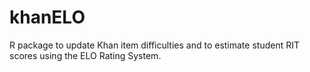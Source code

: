 # khanELO
R package to update Khan item difficulties and to estimate student RIT scores using the ELO Rating System.
